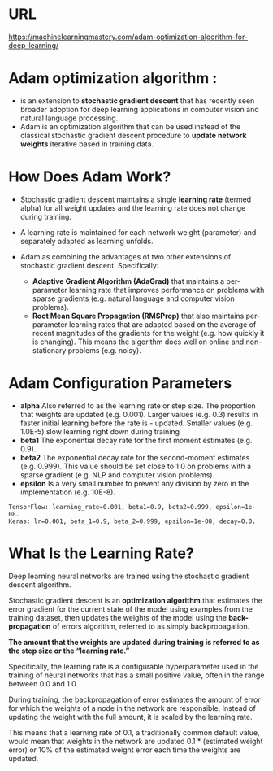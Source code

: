 # URL
https://machinelearningmastery.com/adam-optimization-algorithm-for-deep-learning/


# Adam optimization algorithm :
- is an extension to **stochastic gradient descent** that has recently seen broader adoption for deep learning applications in computer vision and natural language processing.
- Adam is an optimization algorithm that can be used instead of the classical stochastic gradient descent procedure to **update network weights** iterative based in training data.

# How Does Adam Work?
- Stochastic gradient descent maintains a single **learning rate** (termed alpha) for all weight updates and the learning rate does not change during training.
- A learning rate is maintained for each network weight (parameter) and separately adapted as learning unfolds.

- Adam as combining the advantages of two other extensions of stochastic gradient descent. Specifically:
    - **Adaptive Gradient Algorithm (AdaGrad)** that maintains a per-parameter learning rate that improves performance on problems with sparse gradients (e.g. natural language and computer vision problems).
    - **Root Mean Square Propagation (RMSProp)** that also maintains per-parameter learning rates that are adapted based on the average of recent magnitudes of the gradients for the weight (e.g. how quickly it is changing). This means the algorithm does well on online and non-stationary problems (e.g. noisy).

# Adam Configuration Parameters
- **alpha** Also referred to as the learning rate or step size. The proportion that weights are updated (e.g. 0.001). Larger values (e.g. 0.3) results in faster initial learning before the rate is - updated. Smaller values (e.g. 1.0E-5) slow learning right down during training
- **beta1** The exponential decay rate for the first moment estimates (e.g. 0.9).
- **beta2** The exponential decay rate for the second-moment estimates (e.g. 0.999). This value should be set close to 1.0 on problems with a sparse gradient (e.g. NLP and computer vision problems).
- **epsilon** Is a very small number to prevent any division by zero in the implementation (e.g. 10E-8).


```
TensorFlow: learning_rate=0.001, beta1=0.9, beta2=0.999, epsilon=1e-08.
Keras: lr=0.001, beta_1=0.9, beta_2=0.999, epsilon=1e-08, decay=0.0.
```


# What Is the Learning Rate?
Deep learning neural networks are trained using the stochastic gradient descent algorithm.

Stochastic gradient descent is an **optimization algorithm** that estimates the error gradient for the current state of the model using examples from the training dataset, then updates the weights of the model using the **back-propagation** of errors algorithm, referred to as simply backpropagation.

**The amount that the weights are updated during training is referred to as the step size or the “learning rate.”**

Specifically, the learning rate is a configurable hyperparameter used in the training of neural networks that has a small positive value, often in the range between 0.0 and 1.0.

During training, the backpropagation of error estimates the amount of error for which the weights of a node in the network are responsible. Instead of updating the weight with the full amount, it is scaled by the learning rate.

This means that a learning rate of 0.1, a traditionally common default value, would mean that weights in the network are updated 0.1 * (estimated weight error) or 10% of the estimated weight error each time the weights are updated.
